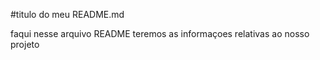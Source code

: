 
#titulo do meu README.md

faqui nesse arquivo README teremos as informaçoes relativas ao nosso projeto


